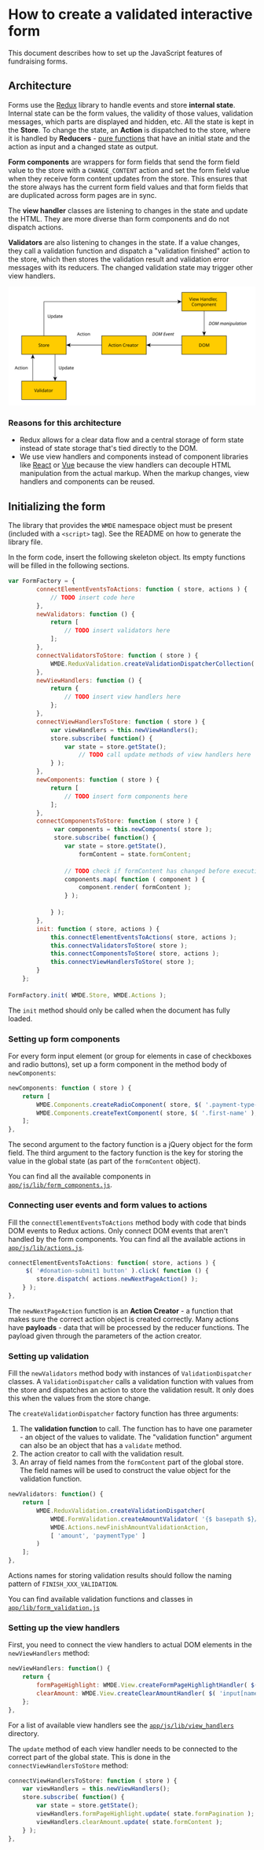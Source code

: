 # How to create a validated interactive form

This document describes how to set up the JavaScript features of fundraising forms.

## Architecture

Forms use the [Redux][redux] library to handle events and store **internal state**. Internal state can be the form values,
the validity of those values, validation messages, which parts are displayed and hidden, etc. All the state is kept in
the **Store**. To change the state, an **Action** is dispatched to the store, where it is handled by **Reducers** -
[pure functions][pure_function] that have an initial state and the action as input and a changed state as output.

**Form components** are wrappers for form fields that send the form field value to the store with a `CHANGE_CONTENT` action 
and set the form field value when they receive form content updates from the store. This ensures that the store always 
has the current form field values and that form fields that are duplicated across form pages are in sync.  

The **view handler** classes are listening to changes in the state and update the HTML. They are more diverse than 
form components and do not dispatch actions.  

**Validators** are also listening to changes in the state. If a value changes, they call a validation function and
dispatch a "validation finished" action to the store, which then stores the validation result and validation error
messages with its reducers. The changed validation state may trigger other view handlers.

![Data flow in the architecture](architecture.svg)

### Reasons for this architecture
- Redux allows for a clear data flow and a central storage of form state instead of state storage that's tied directly to the DOM.
- We use view handlers and components instead of component libraries like [React][react] or [Vue][vue] because the view handlers can
  decouple HTML manipulation from the actual markup. When the markup changes, view handlers and components can be reused.

## Initializing the form

The library that provides the `WMDE` namespace object must be present (included with a `<script>` tag). See the README on how to generate the library file.

In the form code, insert the following skeleton object. Its empty functions will be filled in the following sections.

```JavaScript
var FormFactory = {
        connectElementEventsToActions: function ( store, actions ) {
            // TODO insert code here
        },
        newValidators: function () {
            return [
                // TODO insert validators here
            ];
        },
        connectValidatorsToStore: function ( store ) {
            WMDE.ReduxValidation.createValidationDispatcherCollection( store, this.newValidators() );
        },
        newViewHandlers: function () {
            return {
                // TODO insert view handlers here
            };
        },
        connectViewHandlersToStore: function ( store ) {
            var viewHandlers = this.newViewHandlers();
            store.subscribe( function() {
                var state = store.getState();
                    // TODO call update methods of view handlers here
            } );
        },
        newComponents: function ( store ) {
            return [
                // TODO insert form components here
            ];
        },
        connectComponentsToStore: function ( store ) {
             var components = this.newComponents( store );
             store.subscribe( function() {
                var state = store.getState(),
                    formContent = state.formContent;

                // TODO check if formContent has changed before executing update actions
                components.map( function ( component ) {
                    component.render( formContent );
                } );

            } );
        },
        init: function ( store, actions ) {
            this.connectElementEventsToActions( store, actions );
            this.connectValidatorsToStore( store );
            this.connectComponentsToStore( store, actions );
            this.connectViewHandlersToStore( store );
        }
    };

FormFactory.init( WMDE.Store, WMDE.Actions );
```

The `init` method should only be called when the document has fully loaded.

### Setting up form components

For every form input element (or group for elements in case of checkboxes and radio buttons), set up a form component 
in the method body of `newComponents`:
 
```JavaScript
newComponents: function ( store ) {
    return [
        WMDE.Components.createRadioComponent( store, $( '.payment-type-select' ), 'paymentType' ),
        WMDE.Components.createTextComponent( store, $( '.first-name' ), 'firstName' )
    ];
},
```

The second argument to the factory function is a jQuery object for the form field. The third argument to the factory 
function is the key for storing the value in the global state (as part of the `formContent` object).

You can find all the available components in [`app/js/lib/form_components.js`](../app/js/lib/form_components.js).

### Connecting user events and form values to actions
Fill the `connectElementEventsToActions` method body with code that binds DOM events to Redux actions. 
Only connect DOM events that aren't handled by the form components. You can find all the available actions in
[`app/js/lib/actions.js`](../app/js/lib/actions.js).

```JavaScript
connectElementEventsToActions: function( store, actions ) {
     $( '#donation-submit1 button' ).click( function () {
        store.dispatch( actions.newNextPageAction() );
    } );
},
```

The `newNextPageAction` function is an **Action Creator** - a function that makes sure the correct action object is created
correctly. Many actions have **payloads** - data that will be processed by the reducer functions. 
The payload given through the parameters of the action creator.

### Setting up validation

Fill the `newValidators` method body with instances of `ValidationDispatcher` classes. A `ValidationDispatcher` calls a validation function with values from the store and dispatches an action to store the validation result. It only does this when the values from the store change.

The `createValidationDispatcher` factory function has three arguments:

1. The **validation function** to call. The function has to have one parameter - an object of the values to validate. The "validation function" argument can also be an object that has a `validate` method.
2. The action creator to call with the validation result.
3. An array of field names from the `formContent` part of the global store. The field names will be used to construct the value object for the validation function.

```JavaScript
newValidators: function() {
    return [
        WMDE.ReduxValidation.createValidationDispatcher(
            WMDE.FormValidation.createAmountValidator( '{$ basepath $}/validate-amount' ),
            WMDE.Actions.newFinishAmountValidationAction,
            [ 'amount', 'paymentType' ]
        )
    ];
},
```

Actions names for storing validation results should follow the naming pattern of `FINISH_XXX_VALIDATION`.

You can find available validation functions and classes in [`app/lib/form_validation.js`](../app/lib/form_validation.js)

### Setting up the view handlers

First, you need to connect the view handlers to actual DOM elements in the `newViewHandlers` method:

```JavaScript
newViewHandlers: function() {
    return {
        formPageHighlight: WMDE.View.createFormPageHighlightHandler( $( 'ul.step-list li' ) ),
        clearAmount: WMDE.View.createClearAmountHandler( $( 'input[name=betrag_auswahl]' ), $( '#amount-8' ) )
    };
},
```

For a list of available view handlers see the [`app/js/lib/view_handlers`](../app/js/lib/view_handlers) directory.

The `update` method of each view handler needs to be connected to the correct part of the global state. This is done in the `connectViewHandlersToStore` method:

```JavaScript
connectViewHandlersToStore: function ( store ) {
    var viewHandlers = this.newViewHandlers();
    store.subscribe( function() {
        var state = store.getState();
        viewHandlers.formPageHighlight.update( state.formPagination );
        viewHandlers.clearAmount.update( state.formContent );
    } );
},
```

[redux]: http://redux.js.org/
[pure_function]: https://en.wikipedia.org/wiki/Pure_function
[react]: https://facebook.github.io/react/
[vue]: http://vuejs.org/
